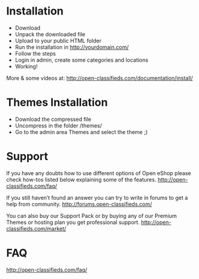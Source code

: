 # Installation

* Download
* Unpack the downloaded file
* Upload to your public HTML folder
* Run the installation in http://yourdomain.com/
* Follow the steps
* Login in admin, create some categories and locations
* Working!

More & some videos at:
http://open-classifieds.com/documentation/install/


# Themes Installation
* Download the compressed file
* Uncompress in the folder /themes/
* Go to the admin area Themes and select the theme ;)


# Support
If you have any doubts how to use different options of Open eShop please check how-tos listed below explaining some of the features. http://open-classifieds.com/faq/

If you still haven’t found an answer you can try to write in forums to get a help from community. http://forums.open-classifieds.com/

You can also buy our Support Pack or by buying any of our Premium Themes or hosting plan you get professional support. http://open-classifieds.com/market/

# FAQ
http://open-classifieds.com/faq/